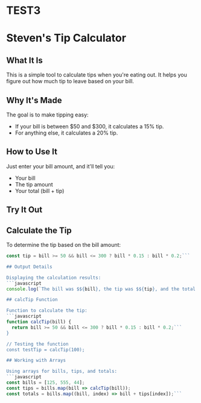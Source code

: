 # TEST3
# Steven's Tip Calculator
## What It Is
This is a simple tool to calculate tips when you're eating out. It helps you figure out how much tip to leave based on your bill.
## Why It's Made
The goal is to make tipping easy:
- If your bill is between $50 and $300, it calculates a 15% tip.
- For anything else, it calculates a 20% tip.
## How to Use It
Just enter your bill amount, and it'll tell you:
- Your bill
- The tip amount
- Your total (bill + tip)
## Try It Out
## Calculate the Tip

To determine the tip based on the bill amount:
```javascript
const tip = bill >= 50 && bill <= 300 ? bill * 0.15 : bill * 0.2;```

## Output Details

Displaying the calculation results:
```javascript
console.log(`The bill was $${bill}, the tip was $${tip}, and the total value $${bill + tip}`);```

## calcTip Function

Function to calculate the tip:
```javascript
function calcTip(bill) {
  return bill >= 50 && bill <= 300 ? bill * 0.15 : bill * 0.2;```
}

// Testing the function
const testTip = calcTip(100);

## Working with Arrays

Using arrays for bills, tips, and totals:
```javascript
const bills = [125, 555, 44];
const tips = bills.map(bill => calcTip(bill));
const totals = bills.map((bill, index) => bill + tips[index]);```
